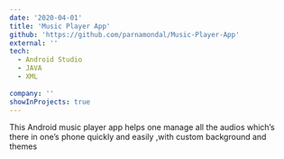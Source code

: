 ```yaml
---
date: '2020-04-01'
title: 'Music Player App'
github: 'https://github.com/parnamondal/Music-Player-App'
external: ''
tech:
  - Android Studio
  - JAVA
  - XML
  
company: ''
showInProjects: true
---
```


This Android music player app helps one manage all the audios which’s there in one’s phone quickly and easily ,with custom background and themes 

